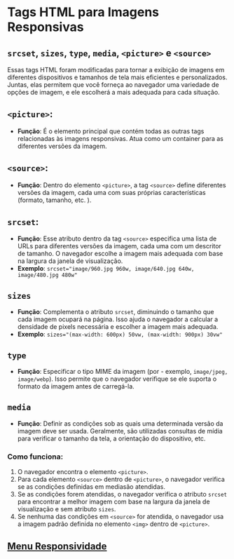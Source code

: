 # Tags HTML para Imagens Responsivas

## `srcset`, `sizes`, `type`, `media`, `<picture>` e `<source>`

Essas tags HTML foram modificadas para tornar a exibição de imagens em diferentes dispositivos e tamanhos de tela mais eficientes e personalizados. Juntas, elas permitem que você forneça ao navegador uma variedade de opções de imagem, e ele escolherá a mais adequada para cada situação.

## `<picture>`:

- **Função**: É o elemento principal que contém todas as outras tags relacionadas às imagens responsivas. Atua como um container para as diferentes versões da imagem.

## `<source>`:

- **Função**: Dentro do elemento `<picture>`, a tag `<source>` define diferentes versões da imagem, cada uma com suas próprias características (formato, tamanho, etc. ).

## `srcset`:

- **Função**: Esse atributo dentro da tag `<source>` especifica uma lista de URLs para diferentes versões da imagem, cada uma com um descritor de tamanho. O navegador escolhe a imagem mais adequada com base na largura da janela de visualização.
- **Exemplo**: `srcset="image/960.jpg 960w, image/640.jpg 640w, image/480.jpg 480w"`

## `sizes`

- **Função**: Complementa o atributo `srcset`, diminuindo o tamanho que cada imagem ocupará na página. Isso ajuda o navegador a calcular a densidade de pixels necessária e escolher a imagem mais adequada.
- **Exemplo**: `sizes="(max-width: 600px) 50vw, (max-width: 900px) 30vw"`

## `type`

- **Função**: Especificar o tipo MIME da imagem (por - exemplo, `image/jpeg, image/webp`). Isso permite que o navegador verifique se ele suporta o formato da imagem antes de carregá-la.

## `media`

- **Função**: Definir as condições sob as quais uma determinada versão da imagem deve ser usada. Geralmente, são utilizadas consultas de mídia para verificar o tamanho da tela, a orientação do dispositivo, etc.

### Como funciona:

1. O navegador encontra o elemento `<picture>`.
2. Para cada elemento `<source>` dentro de `<picture>`, o navegador verifica se as condições definidas em mediasão atendidas.
3. Se as condições forem atendidas, o navegador verifica o atributo `srcset` para encontrar a melhor imagem com base na largura da janela de visualização e sem atributo `sizes`.
4. Se nenhuma das condições em `<source>` for atendida, o navegador usa a imagem padrão definida no elemento `<img>` dentro de `<picture>`.

## [Menu Responsividade](../Introducao-menu.md)